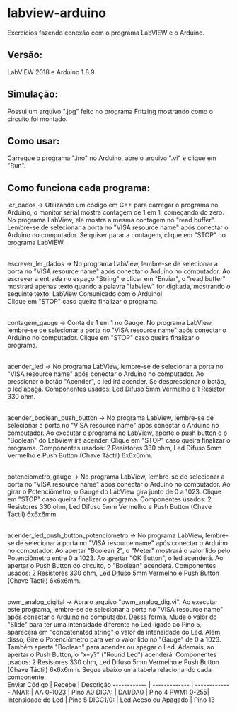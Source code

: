 # labview-arduino
Exercícios fazendo conexão com o programa LabVIEW e o Arduino.


## Versão: <br>
LabVIEW 2018 e Arduino 1.8.9

## Simulação: <br>
Possui um arquivo ".jpg" feito no programa Fritzing mostrando como o circuito foi montado. 

## Como usar: <br>
Carregue o programa ".ino" no Arduino, abre o arquivo ".vi" e clique em "Run".  


## Como funciona cada programa: <br>

ler_dados -> Utilizando um código em C++ para carregar o programa no Arduino, o monitor serial mostra contagem de 1 em 1, começando do zero. No programa LabView, ele mostra a mesma contagem no "read buffer". Lembre-se de selecionar a porta no "VISA resource name" após conectar o Arduino no computador. Se quiser parar a contagem, clique em "STOP" no programa LabVIEW. <br> <br>

escrever_ler_dados -> No programa LabView, lembre-se de selecionar a porta no "VISA resource name" após conectar o Arduino no computador. Ao escrever a entrada no espaço "String" e clicar em "Enviar", o "read buffer" mostrará apenas texto quando a palavra "labview" for digitada, mostrando o seguinte texto: LabView Comunicado com o Arduino! <br>
Clique em "STOP" caso queira finalizar o programa. <br> <br>


contagem_gauge -> Conta de 1 em 1 no Gauge. No programa LabView, lembre-se de selecionar a porta no "VISA resource name" após conectar o Arduino no computador. Clique em "STOP" caso queira finalizar o programa. <br> <br> 

acender_led -> No programa LabView, lembre-se de selecionar a porta no "VISA resource name" após conectar o Arduino no computador. Ao pressionar o botão "Acender", o led irá acender. Se despressionar o botão, o led apaga. Componentes usados: Led Difuso 5mm Vermelho e 1 Resistor 330 ohm.  <br> <br>

acender_boolean_push_button -> No programa LabView, lembre-se de selecionar a porta no "VISA resource name" após conectar o Arduino no computador. Ao executar o programa no LabView, aperte o push button e o "Boolean" do LabView irá acender. Clique em "STOP" caso queira finalizar o programa. Componentes usados: 2 Resistores 330 ohm, Led Difuso 5mm Vermelho e Push Button (Chave Táctil) 6x6x6mm. <br> <br>

potenciometro_gauge -> No programa LabView, lembre-se de selecionar a porta no "VISA resource name" após conectar o Arduino no computador. Ao girar o Potenciômetro, o Gauge do LabView gira junto de 0 a 1023. Clique em "STOP" caso queira finalizar o programa. Componentes usados: 2 Resistores 330 ohm, Led Difuso 5mm Vermelho e Push Button (Chave Táctil) 6x6x6mm. <br> <br>

acender_led_push_button_potenciometro -> No programa LabView, lembre-se de selecionar a porta no "VISA resource name" após conectar o Arduino no computador. Ao apertar "Boolean 2", o "Meter" mostrará o valor lido pelo Potenciômetro entre 0 a 1023. Ao apertar "OK Button", o led acenderá. Ao apertar o Push Button do circuito, o "Boolean" acenderá. Componentes usados: 2 Resistores 330 ohm, Led Difuso 5mm Vermelho e Push Button (Chave Táctil) 6x6x6mm.  <br> <br>

pwm_analog_digital -> Abra o arquivo "pwm_analog_dig.vi". Ao executar este programa, lembre-se de selecionar a porta no "VISA resource name" após conectar o Arduino no computador. Dessa forma, Mude o valor do "Slide" para ter uma intensidade diferente no Led ligado ao Pino 5, aparecerá em "concatenated string" o valor da intensidade do Led. Além disso, Gire o Potenciômetro para ver o valor lido no "Gauge" de 0 a 1023. Também aperte "Boolean" para acender ou apagar o Led. Ademais, ao apertar o Push Button, o  "x=y?" ("Round Led") acenderá. Componentes usados: 2 Resistores 330 ohm, Led Difuso 5mm Vermelho e Push Button (Chave Táctil) 6x6x6mm. Segue abaixo uma tabela relacionando cada componente: <br>
Enviar Código | Recebe | Descrição
------------ | ------------- | -------------
ANA1: | AA 0-1023 | Pino A0
DIGA: | DA1/DA0 | Pino 4
PWM1 0-255| Intensidade do Led | Pino 5
DIGC1/0: | Led Aceso ou Apagado | Pino 13

<br> <br>
